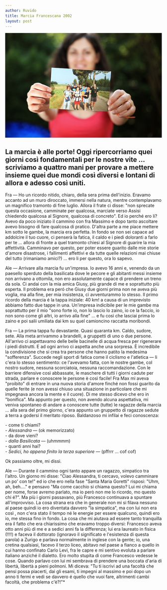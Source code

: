 ```yaml
---
author: Ruvido
title: Marcia Francescana 2002
layout: post
---
```


![](/img/posts/marcia2002.jpg)

## La marcia è alle porte! Oggi ripercorriamo quei giorni così fondamentali per le nostre vite ... scriviamo a quattro mani per  provare a mettere insieme quei due mondi così diversi e lontani di allora e adesso così uniti.

Fra  &mdash; Ho un ricordo nitido, chiaro, della sera prima dell'inizio. Eravamo accanto ad un muro diroccato, immersi nella natura, mentre contemplavamo un magnifico tramonto di fine luglio. Allora il frate ci disse: "non sprecate questa occasione, camminate per qualcosa, marciate verso Assisi chiedendo qualcosa al Signore, qualcosa di concreto". Ed io perché ero li? Avevo da poco iniziato il cammino con fra Massimo e dopo tanto ascoltare avevo bisogno di fare qualcosa di pratico. D'altra parte a me piace mettere km sotto le gambe, la marcia era perfetta. In fondo se non sei capace ad addolcire il tuo cuore, ci penserà la fatica, il caldo e i piedi doloranti a farlo per te ... allora di fronte a quel tramonto chiesi al Signore di guarire la mia affettività. Camminavo per questo, per poter essere guarito dalle mie storie d'amore disastrose, i fallimenti  affettivi e da tutte quelle relazioni mai chiuse del tutto (rimaniamo amici?) ... ero li per questo, ora lo sapevo.

Ale  &mdash; Arrivare alla marcia fu un'impresa. Io avevo 16 anni e, venendo da un paesello sperduto della basilicata dove le pecore e gli abitanti messi insieme non arrivano a ottomila, non ero assolutamente capace di prendere un treno da sola. Ci andai con la mia amica Giusy, più grande di me e soprattutto più esperta. Il problema era peró che Giusy due giorni prima non ne aveva più voglia, ma alla fine, per mia insistenza, ci avventurammo lo stesso. Il primo ricordo della marcia é la tappa iniziale: 40 km! a causa di un imprevisto abbiamo fatto due tappe in una. Un'impresa indicibile per le mie gambe ma soprattutto per il mio "sono forte io, non lo lascio lo zaino, io ce la faccio, io non sono come gli altri, io arrivo alla fine" ... e fu così che lasciai prima lo zaino e poi salii umiliata dai km su quel camioncino raccatta moribondi.

Fra  &mdash; La prima tappa fu devastante. Quasi quaranta km. Caldo, sudore, sete. Alla meta arrivammo a brandelli, a gruppetti di uno o due persone. All'arrivo ci aspettavamo delle belle bacinelle di acqua fresca per rigenerare i piedi distrutti. E ad ogni arrivo ci aspetta anche una sorpresa. È incredibile la condivisione che si crea tra persone che hanno patito la medesima "sofferenza". Succede negli sport di fatica come il ciclismo e l'atletica &mdash; li c'era lo stesso sentimento: ce l'avevamo fatta, con le nostre gambe, col nostro sudore, nessuna scorciatoia, nessuna raccomandazione. Con le barriere difensive così abbassate, le maschere di tutti i giorni cadute per strada, parlare e conoscere le persone è così facile! Fra Max mi aveva "proibito" di entrare in una nuova storia d'amore finché non fossi guarito da quelle ferite (e non avessi chiuso una situazione in particolare che mi impegnava ancora la mente e il cuore). Di me stesso dicevo che ero in "bonifica". Ma appunto per questo, non avendo alcuna aspettativa, mi veniva spontaneo di andare a conoscere tutte (tutte) le ragazze della marcia ... alla sera del primo giorno, c'era appunto un gruppetto di ragazze sedute a terra a godersi il meritato riposo. Baldanzoso mi infilai e feci conoscenza: 

\- come ti chiami?<br>
\- *Alessandra* &mdash; (ok memorizzato)<br>
\- da dove vieni?<br>
\- *dalla Basilicata*  &mdash; (uhmmmm) <br>
\- quanti anni hai?<br>
\- *Sedici, ho appena finito la terza superiore*  &mdash; (pffrrr ... cof cof)<br>  

Ok passiamo oltre, mi dissi.

Ale  &mdash; Durante il cammino ogni tanto appare un ragazzo, simpatico tra l'altro. Un giorno mi disse: "Ciao Alessandra, ti cercavo, volevo camminare un po' con te!" ed io che ero nella fase "Santa Maria Goretti" risposi: "Uhm, ah, beh…." e pensavo "Ma come cacchio si chiama questo? Lui mi chiama per nome, forse avremo parlato, ma io però non me lo ricordo, mo questo chi é?". Ma più i giorni passavano, più Francesco continuava a spuntare all'improvviso. La cosa strana era che in generale non mi si filava nessuno al paese quindi io ero diventata davvero "la simpatica", ma con lui non era così , non c'era stato il tempo né le energie per essere qualcuno, quindi ero io, me stessa fino in fondo. La cosa che mi aiutava ad essere tanto tranquilla era il fatto che era chiarissimo che eravamo troppo diversi: Francesco aveva otto anni più di me e a sedici anni fa la differenza; lui era laureato in fisica (!!!!) e faceva il dottorato (ignoravo il significato e l'esistenza di questa parola) a Zurigo e parlava normalmente in inglese con la gente; io, una cretina qualsiasi, facevo il terzo liceo, abitavo nel paese a fianco a quello in cui hanno confinato Carlo Levi, fra le capre e mi sentivo evoluta a parlare italiano anziché il dialetto. Ero molto stupita di come Francesco vedesse le cose. Quando parlavo con lui mi sembrava di prendere una boccata d'aria di libertà, libertà a pieni polmoni. Mi diceva: "Tu ti iscrivi ad una facoltà che pensi possa piacerti, dai gli esami, ti impegni al massimo e poi dopo un anno ti fermi e vedi se davvero é quello che vuoi fare, altrimenti cambi facoltà, che problema c'è?!"*

